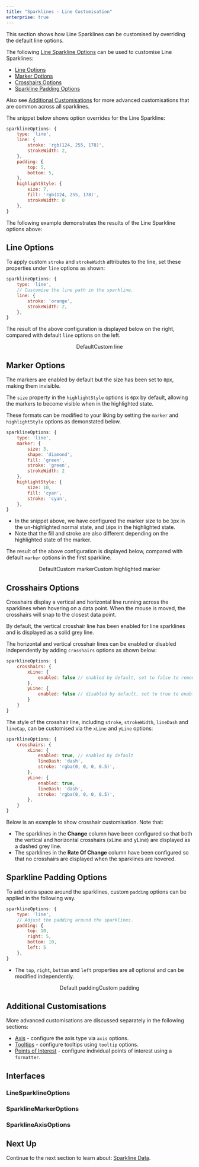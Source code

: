 ```yaml
---
title: "Sparklines - Line Customisation"
enterprise: true
---
```


This section shows how Line Sparklines can be customised by overriding the default line options.

The following [Line Sparkline Options](/sparklines-line-customisation/#linesparklineoptions) can be used to customise Line Sparklines:

- [Line Options](/sparklines-line-customisation/#line-options)
- [Marker Options](/sparklines-line-customisation/#marker-options)
- [Crosshairs Options](/sparklines-line-customisation/#crosshairs-options)
- [Sparkline Padding Options](/sparklines-line-customisation/#sparkline-padding-options)

Also see [Additional Customisations](/sparklines-line-customisation/#additional-customisations) for more advanced
customisations that are common across all sparklines.

The snippet below shows option overrides for the Line Sparkline:

```js
sparklineOptions: {
    type: 'line',
    line: {
        stroke: 'rgb(124, 255, 178)',
        strokeWidth: 2,
    },
    padding: {
        top: 5,
        bottom: 5,
    },
    highlightStyle: {
        size: 7,
        fill: 'rgb(124, 255, 178)',
        strokeWidth: 0
    },
}
```

The following example demonstrates the results of the Line Sparkline options above:

<grid-example title='Line Sparkline Customisation' name='line-sparkline-customisation' type='generated' options='{ "enterprise": true, "exampleHeight": 585, "modules": ["clientside", "sparklines"] }'></grid-example>

## Line Options

To apply custom `stroke` and `strokeWidth` attributes to the line, set these properties under `line` options as shown:

```js
sparklineOptions: {
    type: 'line',
    // Customise the line path in the sparkline.
    line: {
        stroke: 'orange',
        strokeWidth: 2,
    },
}
```

The result of the above configuration is displayed below on the right, compared with default `line` options on the left.

<div style="display: flex; justify-content: center;">
    <image-caption src="resources/default.png" alt="Line customisation" width="250px" constrained="true" filterdarkmode="true">Default</image-caption>
    <image-caption src="resources/custom-line.png" alt="Line customisation for highlighted state" width="250px" constrained="true" filterdarkmode="true">Custom line</image-caption>
</div>

## Marker Options

The markers are enabled by default but the size has been set to `0`px, making them invisible.

The `size` property in the `highlightStyle` options is `6`px by default, allowing the markers to become visible when in the highlighted state.

These formats can be modified to your liking by setting the `marker` and `highlightStyle` options as demonstated below.

```js
sparklineOptions: {
    type: 'line',
    marker: {
        size: 3,
        shape: 'diamond',
        fill: 'green',
        stroke: 'green',
        strokeWidth: 2
    },
    highlightStyle: {
        size: 10,
        fill: 'cyan',
        stroke: 'cyan',
    },
}
```

- In the snippet above, we have configured the marker size to be `3`px in the un-highlighted normal state, and `10`px in the highlighted state.
- Note that the fill and stroke are also different depending on the highlighted state of the marker.

The result of the above configuration is displayed below, compared with default `marker` options in the first sparkline.

<div style="display: flex; justify-content: center;">
    <image-caption src="resources/default.png" alt="Marker customisation" width="250px" constrained="true" filterdarkmode="true">Default</image-caption>
    <image-caption src="resources/custom-marker.png" alt="Marker customisation" width="250px" constrained="true" filterdarkmode="true">Custom marker</image-caption>
    <image-caption src="resources/custom-highlighted-marker.png" alt="Marker customisation for highlighted state" width="250px" constrained="true" filterdarkmode="true">Custom highlighted marker</image-caption>
</div>

## Crosshairs Options

Crosshairs display a vertical and horizontal line running across the sparklines when hovering on a data point. When the mouse is moved, the crosshairs will snap to the closest data point.

By default, the vertical crosshair line has been enabled for line sparklines and is displayed as a solid grey line.

The horizontal and vertical crosshair lines can be enabled or disabled independently by adding `crosshairs` options as shown below:

```js
sparklineOptions: {
    crosshairs: {
        xLine: {
            enabled: false // enabled by default, set to false to remove the default vertical crosshair line
        },
        yLine: {
            enabled: false // disabled by default, set to true to enable the horizontal crosshair line
        }
    }
}
```

The style of the crosshair line, including `stroke`, `strokeWidth`, `lineDash` and `lineCap`, can be customised via the `xLine` and `yLine` options:

```js
sparklineOptions: {
    crosshairs: {
        xLine: {
            enabled: true, // enabled by default
            lineDash: 'dash',
            stroke: 'rgba(0, 0, 0, 0.5)',
        },
        yLine: {
            enabled: true,
            lineDash: 'dash',
            stroke: 'rgba(0, 0, 0, 0.5)',
        },
    }
}
```

Below is an example to show crosshair customisation. Note that:

- The sparklines in the **Change** column have been configured so that both the vertical and horizontal crosshairs (xLine and yLine) are displayed as a dashed grey line.
- The sparklines in the **Rate Of Change** column have been configured so that no crosshairs are displayed when the sparklines are hovered.

<grid-example title='Sparkline Crosshairs' name='sparkline-crosshairs' type='generated' options='{ "enterprise": true, "exampleHeight": 585, "modules": ["clientside", "sparklines"] }'></grid-example>


## Sparkline Padding Options

To add extra space around the sparklines, custom `padding` options can be applied in the following way.

```js
sparklineOptions: {
    type: 'line',
    // Adjust the padding around the sparklines.
    padding: {
        top: 10,
        right: 5,
        bottom: 10,
        left: 5
    },
}
```

- The `top`, `right`, `bottom` and `left` properties are all optional and can be modified independently.

<div style="display: flex; justify-content: center;">
    <image-caption src="resources/default-padding.png" alt="Padding customisation" width="250px" constrained="true" filterdarkmode="true">Default padding</image-caption>
    <image-caption src="resources/custom-padding.png" alt="Padding customisation for highlighted state" width="250px" constrained="true" filterdarkmode="true">Custom padding</image-caption>
</div>

## Additional Customisations

More advanced customisations are discussed separately in the following sections:

- [Axis](/sparklines-axis-types/) - configure the axis type via `axis` options.
- [Tooltips](/sparklines-tooltips/) - configure tooltips using `tooltip` options.
- [Points of Interest](/sparklines-points-of-interest/) - configure individual points of interest using a `formatter`.

## Interfaces

### LineSparklineOptions

<interface-documentation interfaceName='LineSparklineOptions' overrideSrc='sparklines-line-customisation/resources/line-sparkline-api.json'></interface-documentation>

### SparklineMarkerOptions
<interface-documentation interfaceName='SparklineMarkerOptions' overrideSrc='sparklines-line-customisation/resources/line-sparkline-api.json'></interface-documentation>

### SparklineAxisOptions
<interface-documentation interfaceName='SparklineAxisOptions'></interface-documentation>

## Next Up


Continue to the next section to learn about: [Sparkline Data](/sparklines-data/).
